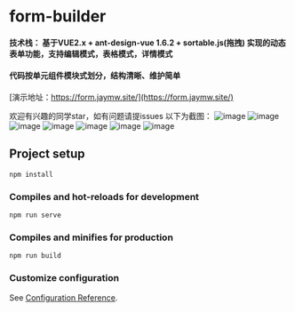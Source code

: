# form-builder

 #### 技术栈： 基于VUE2.x + ant-design-vue 1.6.2 + sortable.js(拖拽) 实现的动态表单功能，支持编辑模式，表格模式，详情模式


 #### 代码按单元组件模块式划分，结构清晰、维护简单

[演示地址：https://form.jaymw.site/](https://form.jaymw.site/) 

欢迎有兴趣的同学star，如有问题请提issues 
以下为截图：
![image](https://github.com/jiangmingwen/vue-dynamic-form/blob/master/demo/1.png)
![image](https://github.com/jiangmingwen/vue-dynamic-form/blob/master/demo/2.png)
![image](https://github.com/jiangmingwen/vue-dynamic-form/blob/master/demo/3.png)
![image](https://github.com/jiangmingwen/vue-dynamic-form/blob/master/demo/4.png)
![image](https://github.com/jiangmingwen/vue-dynamic-form/blob/master/demo/5.png)
![image](https://github.com/jiangmingwen/vue-dynamic-form/blob/master/demo/6.png)
![image](https://github.com/jiangmingwen/vue-dynamic-form/blob/master/demo/7.png)

## Project setup

```
npm install
```

### Compiles and hot-reloads for development
```
npm run serve
```

### Compiles and minifies for production
```
npm run build
```

### Customize configuration
See [Configuration Reference](https://cli.vuejs.org/config/).
